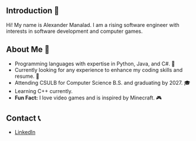 ## Introduction 👋
Hi! My name is Alexander Manalad. I am a rising software engineer with interests in software development and computer games.
## About Me 🤔
- Programming languages with expertise in Python, Java, and C#. 🤖
- Currently looking for any experience to enhance my coding skills and resume. 👀
- Attending CSULB for Computer Science B.S. and graduating by 2027. 🎓
- Learning C++ currently.
- <b>Fun Fact:</b> I love video games and is inspired by Minecraft. 🎮
## Contact 📞
- <a href="https://www.linkedin.com/in/axmanalad/">LinkedIn</a>
<!--
**axmanalad/axmanalad** is a ✨ _special_ ✨ repository because its `README.md` (this file) appears on your GitHub profile.

Here are some ideas to get you started:

- 🔭 I’m currently working on ...
- 🌱 I’m currently learning ...
- 👯 I’m looking to collaborate on ...
- 🤔 I’m looking for help with ...
- 💬 Ask me about ...
- 📫 How to reach me: ...
- 😄 Pronouns: ...
- ⚡ Fun fact: ...
-->
